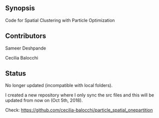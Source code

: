 ## Synopsis
Code for Spatial Clustering with Particle Optimization

## Contributors
Sameer Deshpande

Cecilia Balocchi

## Status 
No longer updated (incompatible with local folders).

I created a new repository where I only sync the src files and this will be updated from now on (Oct 5th, 2018).

Check: https://github.com/cecilia-balocchi/particle_spatial_onepartition
